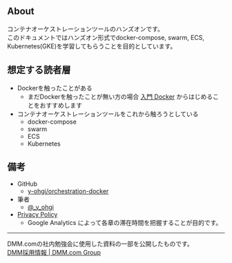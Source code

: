 ## About
コンテナオーケストレーションツールのハンズオンです。  
このドキュメントではハンズオン形式でdocker-compose, swarm, ECS, Kubernetes(GKE)を学習してもらうことを目的としています。 

## 想定する読者層
- Dockerを触ったことがある
    - まだDockerを触ったことが無い方の場合 [入門 Docker](https://y-ohgi.github.io/introduction-docker/) からはじめることをおすすめします
- コンテナオーケストレーションツールをこれから触ろうとしている
    - docker-compose
    - swarm
    - ECS
    - Kubernetes

## 備考
- GitHub
    - [y-ohgi/orchestration-docker](https://github.com/y-ohgi/orchestration-docker)
- 筆者
    - [@_y_ohgi](https://twitter.com/_y_ohgi)
- [Privacy Policy](privacy-policy.md)
    - Google Analytics によって各章の滞在時間を把握することが目的です。

---
DMM.comの社内勉強会に使用した資料の一部を公開したものです。  
[DMM採用情報 | DMM.com Group](https://dmm-corp.com/recruit/top)
